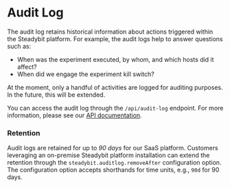 # Audit Log

The audit log retains historical information about actions triggered within the Steadybit platform. For example, the audit logs help to answer questions such as:

* When was the experiment executed, by whom, and which hosts did it affect?
* When did we engage the experiment kill switch?

At the moment, only a handful of activities are logged for auditing purposes. In the future, this will be extended.

You can access the audit log through the `/api/audit-log` endpoint. For more information, please see our [API documentation](https://platform.steadybit.io/api/swagger/swagger-ui/index.html?configUrl=/api/spec/swagger-config#/Audit%20Log).

### Retention

Audit logs are retained for up to _90 days_ for our SaaS platform. Customers leveraging an on-premise Steadybit platform installation can extend the retention through the `steadybit.auditlog.removeAfter` configuration option. The configuration option accepts shorthands for time units, e.g., `90d` for 90 days.
